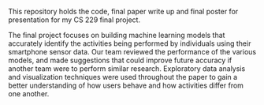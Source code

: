 This repository holds the code, final paper write up and final poster for presentation for my CS 229 final project. 

The final project focuses on building machine learning models that accurately identify the activities being performed by individuals 
using their smartphone sensor data. Our team reviewed the performance of the various models, and made suggestions that could improve
future accuracy if another team were to perform similar research. Exploratory data analysis and visualization techniques were used
throughout the paper to gain a better understanding of how users behave and how activities differ from one another.
